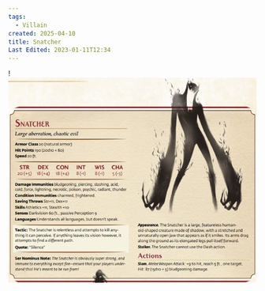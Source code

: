 ```yaml
---
tags:
  - Villain
created: 2025-04-10
title: Snatcher
Last Edited: 2023-01-11T12:34
---
```


!![snatcher-statblock.png](/images/snatcher-statblock.png)